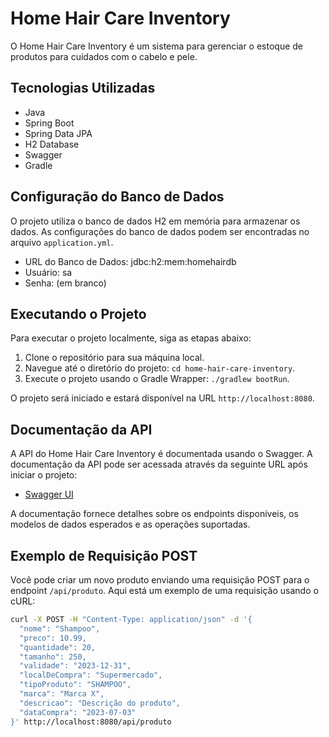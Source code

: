# Home Hair Care Inventory

O Home Hair Care Inventory é um sistema para gerenciar o estoque de produtos para cuidados com o cabelo e pele.

## Tecnologias Utilizadas

- Java
- Spring Boot
- Spring Data JPA
- H2 Database
- Swagger
- Gradle

## Configuração do Banco de Dados

O projeto utiliza o banco de dados H2 em memória para armazenar os dados. As configurações do banco de dados podem ser encontradas no arquivo `application.yml`.

- URL do Banco de Dados: jdbc:h2:mem:homehairdb
- Usuário: sa
- Senha: (em branco)

## Executando o Projeto

Para executar o projeto localmente, siga as etapas abaixo:

1. Clone o repositório para sua máquina local.
2. Navegue até o diretório do projeto: `cd home-hair-care-inventory`.
3. Execute o projeto usando o Gradle Wrapper: `./gradlew bootRun`.

O projeto será iniciado e estará disponível na URL `http://localhost:8080`.

## Documentação da API

A API do Home Hair Care Inventory é documentada usando o Swagger. A documentação da API pode ser acessada através da seguinte URL após iniciar o projeto:

- [Swagger UI](http://localhost:8080/swagger-ui.html)

A documentação fornece detalhes sobre os endpoints disponíveis, os modelos de dados esperados e as operações suportadas.

## Exemplo de Requisição POST

Você pode criar um novo produto enviando uma requisição POST para o endpoint `/api/produto`. Aqui está um exemplo de uma requisição usando o cURL:

```bash
curl -X POST -H "Content-Type: application/json" -d '{
  "nome": "Shampoo",
  "preco": 10.99,
  "quantidade": 20,
  "tamanho": 250,
  "validade": "2023-12-31",
  "localDeCompra": "Supermercado",
  "tipoProduto": "SHAMPOO",
  "marca": "Marca X",
  "descricao": "Descrição do produto",
  "dataCompra": "2023-07-03"
}' http://localhost:8080/api/produto
